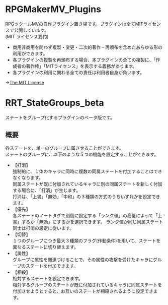 # RPGMakerMV_Plugins
RPGツクールMVの自作プラグイン置き場です。プラグインは全てMITライセンスで公開しています。  
(MIT ライセンス要約)
* 商用非商用を問わず複製・変更・二次的著作・再頒布を含めたあらゆる形の利用ができます。  
* 各プラグインの複製を再頒布する場合、本プラグインの全ての複製に、「作成者の著作権」「MITライセンス」を表示する義務があります。  
* 各プラグインの利用に関わる全ての責任は利用者自身が負います。  

→[The MIT License](http://opensource.org/licenses/mit-license.php)

# RRT_StateGroups_beta
ステートをグループ化するプラグインのベータ版です。
## 概要
各ステートを、単一のグループに属させることができます。  
ステートのグループに、以下のような５つの機能を設定することができます。
* 【打消】  
強制的に、１体のキャラに同時に複数の同属ステートを付加することはできなくなります。  
同属ステートが既に付加されているキャラに別の同属ステートを新しく付加する場合に、「打消」が生じます。  
打消は、「上書」「無効」「中和」の３種類の方式のうちいずれかを設定できます。
* 【優先】  
各ステートのノートタグで別個に設定する「ランク値」の高低によって「上書」するか「無効」にするかを選択できます。
ランク値が同じ同属ステート同士は打消の設定に従います。
* 【切替】  
１つのグループにつき最大３種類のフラグ(作動条件)を用いて、ステートを異なるステートに切り替えます。
* 【属性】  
グループに属性を関連づけることで、その属性の攻撃を受けたキャラにグループのステートを付加できます。
* 【相殺】  
相対するステートを設定できます。  
相対するグループのステートが既に付加されているキャラに同属ステートを付加させようとすると、お互いのステートが相殺されるように設定できます。
